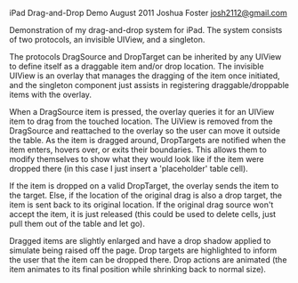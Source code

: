 iPad Drag-and-Drop Demo
August 2011
Joshua Foster
josh2112@gmail.com


Demonstration of my drag-and-drop system for iPad. The system consists of two protocols, an invisible UIView, and a singleton.

The protocols DragSource and DropTarget can be inherited by any UIView to define itself as a draggable item and/or drop location. The invisible UIView is an overlay that manages the dragging of the item once initiated, and the singleton component just assists in registering draggable/droppable items with the overlay.

When a DragSource item is pressed, the overlay queries it for an UIView item to drag from the touched location. The UiView is removed from the DragSource and reattached to the overlay so the user can move it outside the table. As the item is dragged around, DropTargets are notified when the item enters, hovers over, or exits their boundaries. This allows them to modify themselves to show what they would look like if the item were dropped there (in this case I just insert a 'placeholder' table cell).

If the item is dropped on a valid DropTarget, the overlay sends the item to the target. Else, if the location of the original drag is also a drop target, the item is sent back to its original location. If the original drag source won't accept the item, it is just released (this could be used to delete cells, just pull them out of the table and let go).

Dragged items are slightly enlarged and have a drop shadow applied to simulate being raised off the page. Drop targets are highlighted to inform the user that the item can be dropped there. Drop actions are animated (the item animates to its final position while shrinking back to normal size).
